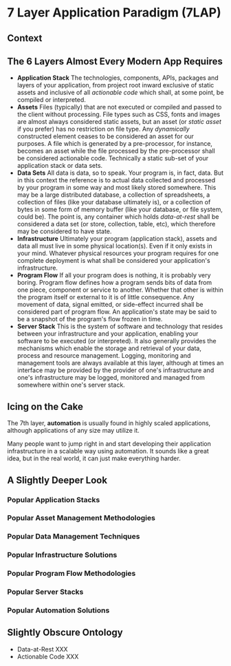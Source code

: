# 7 Layer Application Paradigm (7LAP)

## Context

## The 6 Layers Almost Every Modern App Requires

  * **Application Stack**
  The technologies, components, APIs, packages and layers of your application, from project root inward exclusive of static assets and inclusive of all *actionable code* which shall, at some point, be compiled or interpreted.
  * **Assets**
  Files (typically) that are not executed or compiled and passed to the client without processing.  File types such as CSS, fonts and images are almost always considered static assets, but an asset (or *static asset* if you prefer) has no restriction on file type.  Any *dynamically* constructed element ceases to be considered an asset for our purposes.  A file which is generated by a pre-processor, for instance, becomes an asset while the file processed by the pre-processor shall be considered actionable code.  Technically a static sub-set of your application stack or data sets.
  * **Data Sets**
  All data is data, so to speak.  Your program is, in fact, data.  But in this context the reference is to actual data collected and processed by your program in some way and most likely stored somewhere.  This may be a large distributed database, a collection of spreadsheets, a collection of files (like your database ultimately is), or a collection of bytes in some form of memory buffer (like your database, or file system, could be).  The point is, any container which holds *data-at-rest* shall be considered a data set (or store, collection, table, etc), which therefore may be considered to have state.
  * **Infrastructure**
  Ultimately your program (application stack), assets and data all must live in some physical location(s).  Even if it only exists in your mind.  Whatever physical resources your program requires for one complete deployment is what shall be considered your application's infrastructure.
  * **Program Flow**
  If all your program does is nothing, it is probably very boring.  Program flow defines how a program sends bits of data from one piece, component or service to another.  Whether that other is within the program itself or external to it is of little consequence.  Any movement of data, signal emitted, or side-effect incurred shall be considered part of program flow.  An application's state may be said to be a snapshot of the program's flow frozen in time.
  * **Server Stack**
  This is the system of software and technology that resides between your infrastructure and your application, enabling your software to be executed (or interpreted).  It also generally provides the mechanisms which enable the storage and retrieval of your data, process and resource management.  Logging, monitoring and management tools are always available at this layer, although at times an interface may be provided by the provider of one's infrastructure and one's infrastructure may be logged, monitored and managed from somewhere within one's server stack.

## Icing on the Cake

The 7th layer, **automation** is usually found in highly scaled applications, although applications of any size may utilize it.

Many people want to jump right in and start developing their application infrastructure in a scalable way using automation.  It sounds like a great idea, but in the real world, it can just make everything harder.


## A Slightly Deeper Look

### Popular Application Stacks

### Popular Asset Management Methodologies

### Popular Data Management Techniques

### Popular Infrastructure Solutions

### Popular Program Flow Methodologies

### Popular Server Stacks

### Popular Automation Solutions












## Slightly Obscure Ontology

  * Data-at-Rest
    XXX
  * Actionable Code
    XXX
